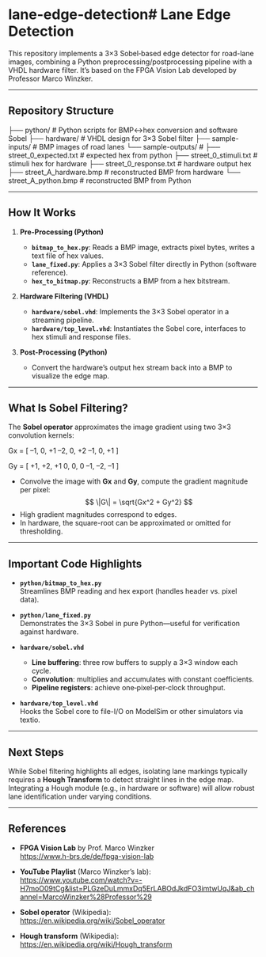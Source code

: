 # lane-edge-detection# Lane Edge Detection

This repository implements a 3×3 Sobel‐based edge detector for road-lane images, combining a Python preprocessing/postprocessing pipeline with a VHDL hardware filter. It’s based on the FPGA Vision Lab developed by Professor Marco Winzker.

---

## Repository Structure

├── python/ # Python scripts for BMP↔hex conversion and software Sobel ├── hardware/ # VHDL design for 3×3 Sobel filter ├── sample-inputs/ # BMP images of road lanes └── sample-outputs/ # ├── street_0_expected.txt # expected hex from python ├── street_0_stimuli.txt # stimuli hex for hardware ├── street_0_response.txt # hardware output hex ├── street_A_hardware.bmp # reconstructed BMP from hardware └── street_A_python.bmp # reconstructed BMP from Python


---

## How It Works

1. **Pre-Processing (Python)**  
   - **`bitmap_to_hex.py`**: Reads a BMP image, extracts pixel bytes, writes a text file of hex values.  
   - **`lane_fixed.py`**: Applies a 3×3 Sobel filter directly in Python (software reference).  
   - **`hex_to_bitmap.py`**: Reconstructs a BMP from a hex bitstream.

2. **Hardware Filtering (VHDL)**  
   - **`hardware/sobel.vhd`**: Implements the 3×3 Sobel operator in a streaming pipeline.  
   - **`hardware/top_level.vhd`**: Instantiates the Sobel core, interfaces to hex stimuli and response files.

3. **Post-Processing (Python)**  
   - Convert the hardware’s output hex stream back into a BMP to visualize the edge map.

---

## What Is Sobel Filtering?

The **Sobel operator** approximates the image gradient using two 3×3 convolution kernels:

Gx = [ –1, 0, +1 –2, 0, +2 –1, 0, +1 ]

Gy = [ +1, +2, +1 0, 0, 0 –1, –2, –1 ]


- Convolve the image with **Gx** and **Gy**, compute the gradient magnitude per pixel:  
  $$ \|G\| = \sqrt{Gx^2 + Gy^2} $$  
- High gradient magnitudes correspond to edges.  
- In hardware, the square-root can be approximated or omitted for thresholding.

---

## Important Code Highlights

- **`python/bitmap_to_hex.py`**  
  Streamlines BMP reading and hex export (handles header vs. pixel data).

- **`python/lane_fixed.py`**  
  Demonstrates the 3×3 Sobel in pure Python—useful for verification against hardware.

- **`hardware/sobel.vhd`**  
  - **Line buffering**: three row buffers to supply a 3×3 window each cycle.  
  - **Convolution**: multiplies and accumulates with constant coefficients.  
  - **Pipeline registers**: achieve one‐pixel‐per‐clock throughput.

- **`hardware/top_level.vhd`**  
  Hooks the Sobel core to file-I/O on ModelSim or other simulators via textio.

---

## Next Steps

While Sobel filtering highlights all edges, isolating lane markings typically requires a **Hough Transform** to detect straight lines in the edge map. Integrating a Hough module (e.g., in hardware or software) will allow robust lane identification under varying conditions.

---

## References

- **FPGA Vision Lab** by Prof. Marco Winzker  
  https://www.h-brs.de/de/fpga-vision-lab

- **YouTube Playlist** (Marco Winzker’s lab):  
  https://www.youtube.com/watch?v=-H7moO09tCg&list=PLGzeDuLmmxDq5ErLABOdJkdFO3imtwUqJ&ab_channel=MarcoWinzker%28Professor%29

- **Sobel operator** (Wikipedia):  
  https://en.wikipedia.org/wiki/Sobel_operator

- **Hough transform** (Wikipedia):  
  https://en.wikipedia.org/wiki/Hough_transform
